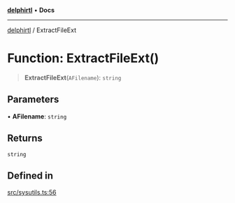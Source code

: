 [**delphirtl**](../README.md) • **Docs**

***

[delphirtl](../globals.md) / ExtractFileExt

# Function: ExtractFileExt()

> **ExtractFileExt**(`AFilename`): `string`

## Parameters

• **AFilename**: `string`

## Returns

`string`

## Defined in

[src/sysutils.ts:56](https://github.com/chuacw/delphirtl/blob/b3907023d1eb39f3475defc4550602b3d9c50b9d/src/sysutils.ts#L56)
